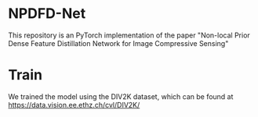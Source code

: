 NPDFD-Net
=
This repository is an PyTorch implementation of the paper "Non-local Prior Dense Feature Distillation Network for Image Compressive Sensing"

Train
=
We trained the model using the DIV2K dataset, which can be found at https://data.vision.ee.ethz.ch/cvl/DIV2K/
